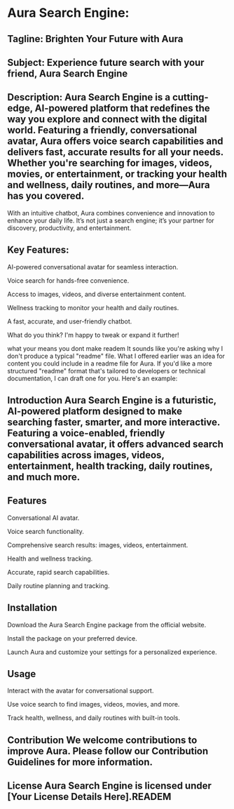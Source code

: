 # Aura Search Engine: 

## Tagline: Brighten Your Future with Aura

## Subject: Experience future search with your friend, Aura Search Engine

## Description: Aura Search Engine is a cutting-edge, AI-powered platform that redefines the way you explore and connect with the digital world. Featuring a friendly, conversational avatar, Aura offers voice search capabilities and delivers fast, accurate results for all your needs. Whether you're searching for images, videos, movies, or entertainment, or tracking your health and wellness, daily routines, and more—Aura has you covered.

With an intuitive chatbot, Aura combines convenience and innovation to enhance your daily life. It’s not just a search engine; it’s your partner for discovery, productivity, and entertainment.

## Key Features:

AI-powered conversational avatar for seamless interaction.

Voice search for hands-free convenience.

Access to images, videos, and diverse entertainment content.

Wellness tracking to monitor your health and daily routines.

A fast, accurate, and user-friendly chatbot.

What do you think? I'm happy to tweak or expand it further!

what your means you dont make readem
It sounds like you're asking why I don't produce a typical "readme" file. What I offered earlier was an idea for content you could include in a readme file for Aura. If you'd like a more structured "readme" format that's tailored to developers or technical documentation, I can draft one for you. Here's an example:


## Introduction Aura Search Engine is a futuristic, AI-powered platform designed to make searching faster, smarter, and more interactive. Featuring a voice-enabled, friendly conversational avatar, it offers advanced search capabilities across images, videos, entertainment, health tracking, daily routines, and much more.

## Features

Conversational AI avatar.

Voice search functionality.

Comprehensive search results: images, videos, entertainment.

Health and wellness tracking.

Accurate, rapid search capabilities.

Daily routine planning and tracking.

## Installation

Download the Aura Search Engine package from the official website.

Install the package on your preferred device.

Launch Aura and customize your settings for a personalized experience.

## Usage

Interact with the avatar for conversational support.

Use voice search to find images, videos, movies, and more.

Track health, wellness, and daily routines with built-in tools.

## Contribution We welcome contributions to improve Aura. Please follow our Contribution Guidelines for more information.

## License Aura Search Engine is licensed under [Your License Details Here].READEM
